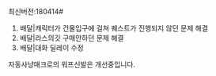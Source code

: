 최신버전:180414#
1. 배달|캐릭터가 건물입구에 걸쳐 퀘스트가 진행되지 않던 문제 해결
2. 배달|라스의깃 구매안하던 문제 해결
3. 배달|대화 딜레이 수정

자동사냥매크로의 워프신발은 개선중입니다.
